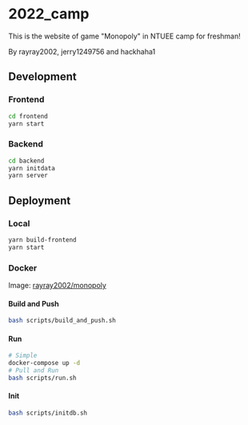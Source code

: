 # 2022_camp

This is the website of game "Monopoly" in NTUEE camp for freshman!

By rayray2002, jerry1249756 and hackhaha1

## Development
### Frontend
```bash
cd frontend
yarn start
```

### Backend
```bash
cd backend
yarn initdata
yarn server
```
## Deployment
### Local
```bash
yarn build-frontend
yarn start
```

### Docker
Image: [rayray2002/monopoly](https://hub.docker.com/r/rayray2002/monopoly)
#### Build and Push
```bash
bash scripts/build_and_push.sh
```

#### Run
```bash
# Simple
docker-compose up -d
# Pull and Run
bash scripts/run.sh
```

#### Init
```bash
bash scripts/initdb.sh
```
